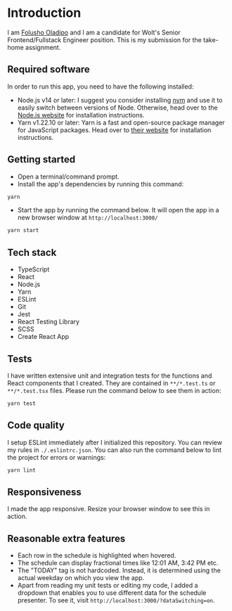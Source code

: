 # Introduction
I am [Folusho Oladipo](https://www.linkedin.com/in/folushooladipo/) and I am a candidate for Wolt's Senior Frontend/Fullstack Engineer position. This is my submission for the take-home assignment.

## Required software
In order to run this app, you need to have the following installed:
* Node.js v14 or later: I suggest you consider installing [nvm](https://github.com/nvm-sh/nvm) and use it to easily switch between versions of Node. Otherwise, head over to the [Node.js website](https://nodejs.org/en/) for installation instructions.
* Yarn v1.22.10 or later: Yarn is a fast and open-source package manager for JavaScript packages. Head over to [their website](https://yarnpkg.com/) for installation instructions.

## Getting started
* Open a terminal/command prompt.
* Install the app's dependencies by running this command:
```bash
yarn
```
* Start the app by running the command below. It will open the app in a new browser window at `http://localhost:3000/`
```bash
yarn start
```

## Tech stack
* TypeScript
* React
* Node.js
* Yarn
* ESLint
* Git
* Jest
* React Testing Library
* SCSS
* Create React App

## Tests
I have written extensive unit and integration tests for the functions and React components that I created. They are contained in `**/*.test.ts` or `**/*.test.tsx` files. Please run the command below to see them in action:
```bash
yarn test
````

## Code quality
I setup ESLint immediately after I initialized this repository. You can review my rules in `./.eslintrc.json`. You can also run the command below to lint the project for errors or warnings:
```bash
yarn lint
```

## Responsiveness
I made the app responsive. Resize your browser window to see this in action.

## Reasonable extra features
- Each row in the schedule is highlighted when hovered.
- The schedule can display fractional times like 12:01 AM, 3:42 PM etc.
- The "TODAY" tag is not hardcoded. Instead, it is determined using the actual weekday on which you view the app.
- Apart from reading my unit tests or editing my code, I added a dropdown that enables you to use different data for the schedule presenter. To see it, visit `http://localhost:3000/?dataSwitching=on`.
